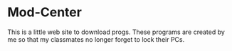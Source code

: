 # Mod-Center

This is a little web site to download progs.
These programs are created by me so that my classmates no longer forget to lock their PCs.

<!-- https://www.youtube.com/watch?v=zpzEsetczqE -->
